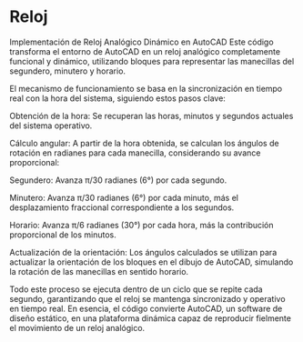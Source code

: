 # Reloj

Implementación de Reloj Analógico Dinámico en AutoCAD
Este código transforma el entorno de AutoCAD en un reloj analógico completamente funcional y dinámico, utilizando bloques para representar las manecillas del segundero, minutero y horario.

El mecanismo de funcionamiento se basa en la sincronización en tiempo real con la hora del sistema, siguiendo estos pasos clave:

Obtención de la hora: Se recuperan las horas, minutos y segundos actuales del sistema operativo.

Cálculo angular: A partir de la hora obtenida, se calculan los ángulos de rotación en radianes para cada manecilla, considerando su avance proporcional:

Segundero: Avanza π/30 radianes (6°) por cada segundo.

Minutero: Avanza π/30 radianes (6°) por cada minuto, más el desplazamiento fraccional correspondiente a los segundos.

Horario: Avanza π/6 radianes (30°) por cada hora, más la contribución proporcional de los minutos.

Actualización de la orientación: Los ángulos calculados se utilizan para actualizar la orientación de los bloques en el dibujo de AutoCAD, simulando la rotación de las manecillas en sentido horario.

Todo este proceso se ejecuta dentro de un ciclo que se repite cada segundo, garantizando que el reloj se mantenga sincronizado y operativo en tiempo real. En esencia, el código convierte AutoCAD, un software de diseño estático, en una plataforma dinámica capaz de reproducir fielmente el movimiento de un reloj analógico.
